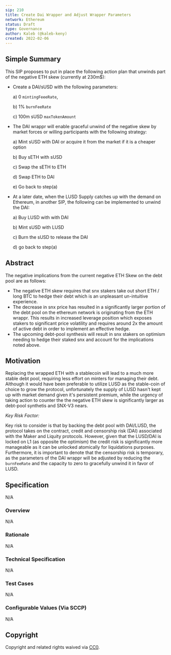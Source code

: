 ```yaml
---
sip: 210
title: Create Dai Wrapper and Adjust Wrapper Parameters
network: Ethereum
status: Draft
type: Governance
author: Kaleb (@kaleb-keny)
created: 2022-02-06
---
```


<!--You can leave these HTML comments in your merged SIP and delete the visible duplicate text guides, they will not appear and may be helpful to refer to if you edit it again. This is the suggested template for new SIPs. Note that an SIP number will be assigned by an editor. When opening a pull request to submit your SIP, please use an abbreviated title in the filename, `sip-draft_title_abbrev.md`. The title should be 44 characters or less.-->

## Simple Summary

<!--"If you can't explain it simply, you don't understand it well enough." Simply describe the outcome the proposed changes intends to achieve. This should be non-technical and accessible to a casual community member.-->

This SIP proposes to put in place the following action plan that unwinds part of the negative ETH skew (currently at 230m$):

- Create a DAI/sUSD with the following parameters:

  a) 0 `mintingFeeeRate`, 

  b) 1% `burnFeeRate`

  c) 100m sUSD `maxTokenAmount`

- The DAI wrappr will enable graceful unwind of the negative skew by market forces or willing participants with the following strategy:
 
  a) Mint sUSD with DAI or acquire it from the market if it is a cheaper option
  
  b) Buy sETH with sUSD
  
  c) Swap the sETH to ETH
  
  d) Swap ETH to DAI 
  
  e) Go back to step(a)

- At a later date, when the LUSD Supply catches up with the demand on Ethereum, in another SIP, the following can be implemented to unwind the DAI:

  a) Buy LUSD with with DAI

  b) Mint sUSD with LUSD

  c) Burn the sUSD to release the DAI

  d) go back to step(a)

## Abstract

<!--A short (~200 word) description of the proposed change, the abstract should clearly describe the proposed change. This is what *will* be done if the SIP is implemented, not *why* it should be done or *how* it will be done. If the SIP proposes deploying a new contract, write, "we propose to deploy a new contract that will do x".-->

The negative implications from the current negative ETH Skew on the debt pool are as follows:
  - The negative ETH skew requires that snx stakers take out short ETH / long BTC to hedge their debt which is an unpleasant un-intuitive experience. 
  - The decrease in snx price has resulted in a significantly larger portion of the debt pool on the ethereum network is originating from the ETH wrappr. This results in increased leverage position which exposes stakers to significant price volatility and requires around 2x the amount of active debt in order to implement an effective hedge.
  - The upcoming debt-pool synthesis will result in snx stakers on optimism needing to hedge their staked snx and account for the implications noted above.

## Motivation

<!--This is the problem statement. This is the *why* of the SIP. It should clearly explain *why* the current state of the protocol is inadequate.  It is critical that you explain *why* the change is needed, if the SIP proposes changing how something is calculated, you must address *why* the current calculation is innaccurate or wrong. This is not the place to describe how the SIP will address the issue!-->

Replacing the wrapped ETH with a stablecoin will lead to a much more stable debt pool, requiring less effort on minters for managing their debt. Although it would have been preferable to utilize LUSD as the stable-coin of choice to grow the protocol, unfortunately the supply of LUSD hasn't kept up with market demand given it's persistent premium, while the urgency of taking action to counter the the negative ETH skew is significantly larger as debt-pool synthetis and SNX-V3 nears.  

*Key Risk Factor:*

Key risk to consider is that by backing the debt pool with DAI/LUSD, the protocol takes on the contract, credit and censorship risk (DAI) associated with the Maker and Liquity protocols. However, given that the LUSD/DAI is locked on L1 (as opposite the optimism) the credit risk is significantly more manageable as it can be unlocked atomically for liquidations purposes.
Furthermore, it is important to denote that the censorship risk is temporary, as the parameters of the DAI wrappr will be adjusted by reducing the `burnFeeRate` and the capacity to zero to gracefully unwind it in favor of LUSD.

## Specification

<!--The specification should describe the syntax and semantics of any new feature, there are five sections
1. Overview
2. Rationale
3. Technical Specification
4. Test Cases
5. Configurable Values
-->
N/A

### Overview

<!--This is a high level overview of *how* the SIP will solve the problem. The overview should clearly describe how the new feature will be implemented.-->
N/A

### Rationale

<!--This is where you explain the reasoning behind how you propose to solve the problem. Why did you propose to implement the change in this way, what were the considerations and trade-offs. The rationale fleshes out what motivated the design and why particular design decisions were made. It should describe alternate designs that were considered and related work. The rationale may also provide evidence of consensus within the community, and should discuss important objections or concerns raised during discussion.-->
N/A

### Technical Specification

<!--The technical specification should outline the public API of the changes proposed. That is, changes to any of the interfaces Synthetix currently exposes or the creations of new ones.-->

N/A

### Test Cases

<!--Test cases for an implementation are mandatory for SIPs but can be included with the implementation..-->

N/A

### Configurable Values (Via SCCP)

<!--Please list all values configurable via SCCP under this implementation.-->

N/A

## Copyright

Copyright and related rights waived via [CC0](https://creativecommons.org/publicdomain/zero/1.0/).

